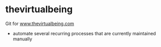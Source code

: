 # thevirtualbeing
Git for www.thevirtualbeing.com

- automate several recurring processes that are currently maintained manually
